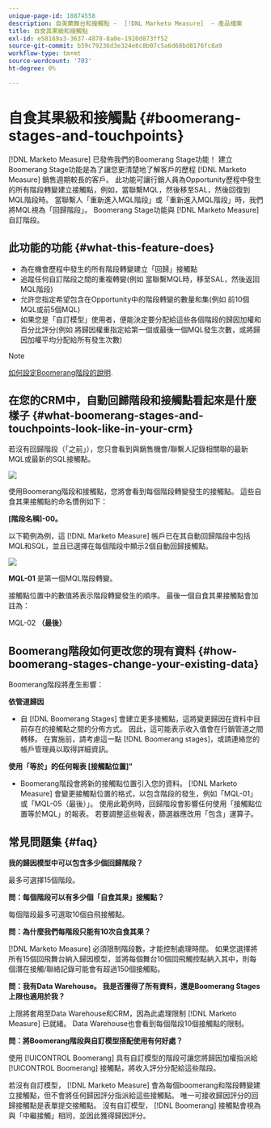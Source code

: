 ```yaml
---
unique-page-id: 18874558
description: 自美蘭舞台和接觸點 —  [!DNL Marketo Measure]  — 產品檔案
title: 自食其果級和接觸點
exl-id: e58169a3-3637-4878-8a0e-1920d873ff52
source-git-commit: b59c79236d3e324e8c8b07c5a6d68bd8176fc8a9
workflow-type: tm+mt
source-wordcount: '703'
ht-degree: 0%

---
```


# 自食其果級和接觸點 {#boomerang-stages-and-touchpoints}

[!DNL Marketo Measure] 已發佈我們的Boomerang Stage功能！ 建立Boomerang Stage功能是為了讓您更清楚地了解客戶的歷程 [!DNL Marketo Measure] 銷售週期較長的客戶。 此功能可讓行銷人員為Opportunity歷程中發生的所有階段轉變建立接觸點，例如，當聯繫MQL，然後移至SAL，然後回復到MQL階段時。 當聯繫人「重新進入MQL階段」或「重新進入MQL階段」時，我們將MQL視為「回歸階段」。 Boomerang Stage功能與 [!DNL Marketo Measure] 自訂階段。

## 此功能的功能 {#what-this-feature-does}

* 為在機會歷程中發生的所有階段轉變建立「回歸」接觸點
* 追蹤任何自訂階段之間的重複轉變(例如 當聯繫MQL時，移至SAL，然後返回MQL階段)
* 允許您指定希望包含在Opportunity中的階段轉變的數量和集(例如 前10個MQL或前5個MQL)
* 如果您是「自訂模型」使用者，便能決定要分配給這些各個階段的歸因加權和百分比評分(例如 將歸因權重指定給第一個或最後一個MQL發生次數，或將歸因加權平均分配給所有發生次數)

>[!NOTE]
>
>[如何設定Boomerang階段的說明](/help/advanced-marketo-measure-features/boomerang/setting-up-boomerang-stages.md).

## 在您的CRM中，自動回歸階段和接觸點看起來是什麼樣子 {#what-boomerang-stages-and-touchpoints-look-like-in-your-crm}

若沒有回歸階段（「之前」），您只會看到與銷售機會/聯繫人記錄相關聯的最新MQL或最新的SQL接觸點。

![](assets/1.png)

使用Boomerang階段和接觸點，您將會看到每個階段轉變發生的接觸點。 這些自食其果接觸點的命名慣例如下：

**[階段名稱]-00。**

以下範例為例，這 [!DNL Marketo Measure] 帳戶已在其自動回歸階段中包括MQL和SQL，並且已選擇在每個階段中顯示2個自動回歸接觸點。

![](assets/2.png)

**MQL-01** 是第一個MQL階段轉變。

接觸點位置中的數值將表示階段轉變發生的順序。 最後一個自食其果接觸點會加註為：

MQL-02 **（最後）**

## Boomerang階段如何更改您的現有資料 {#how-boomerang-stages-change-your-existing-data}

Boomerang階段將產生影響：

**依管道歸因**

* 自 [!DNL Boomerang Stages] 會建立更多接觸點，這將變更歸因在資料中目前存在的接觸點之間的分佈方式。 因此，這可能表示收入值會在行銷管道之間轉移。 在實施前，請考慮這一點 [!DNL Boomerang stages]，或請連絡您的帳戶管理員以取得詳細資訊。

**使用「等於」的任何報表 [接觸點位置]&quot;**

* Boomerang階段會將新的接觸點位置引入您的資料。 [!DNL Marketo Measure] 會變更接觸點位置的格式，以包含階段的發生，例如「MQL-01」或「MQL-05（最後）」。 使用此範例時，回歸階段會影響任何使用「接觸點位置等於MQL」的報表。 若要調整這些報表，篩選器應改用「包含」運算子。

## 常見問題集 {#faq}

**我的歸因模型中可以包含多少個回歸階段？**

最多可選擇15個階段。

**問：每個階段可以有多少個「自食其果」接觸點？**

每個階段最多可選取10個自飛接觸點。

**問：為什麼我們每階段只能有10次自食其果？**

[!DNL Marketo Measure] 必須限制階段數，才能控制處理時間。 如果您選擇將所有15個回飛舞台納入歸因模型，並將每個舞台10個回飛觸控點納入其中，則每個潛在接觸/聯絡記錄可能會有超過150個接觸點。

**問：我有Data Warehouse。 我是否獲得了所有資料，還是Boomerang Stages上限也適用於我？**

上限將套用至Data Warehouse和CRM，因為此處理限制 [!DNL Marketo Measure] 已就緒。 Data Warehouse也會看到每個階段10個接觸點的限制。

**問：將Boomerang階段與自訂模型搭配使用有何好處？**

使用 [!UICONTROL Boomerang] 具有自訂模型的階段可讓您將歸因加權指派給 [!UICONTROL Boomerang] 接觸點，將收入評分分配給這些階段。

若沒有自訂模型， [!DNL Marketo Measure] 會為每個boomerang和階段轉變建立接觸點，但不會將任何歸因評分指派給這些接觸點。 唯一可接收歸因評分的回歸接觸點是表單提交接觸點。 沒有自訂模型， [!DNL Boomerang] 接觸點會視為與「中繼接觸」相同，並因此獲得歸因評分。
